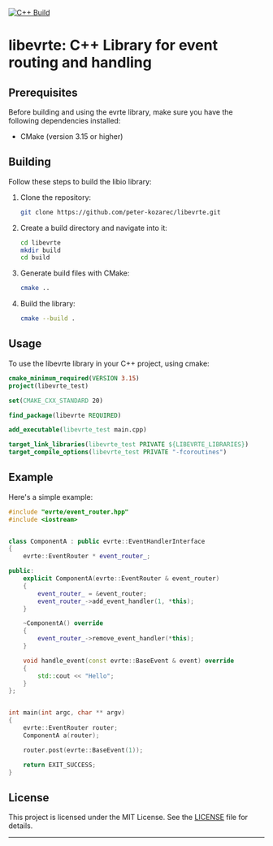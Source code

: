[![C++ Build](https://github.com/peter-kozarec/libevrte/actions/workflows/cmake-single-platform.yml/badge.svg)](https://github.com/peter-kozarec/libevrte/actions/workflows/cmake-single-platform.yml)
# libevrte: C++ Library for event routing and handling

## Prerequisites

Before building and using the evrte library, make sure you have the following dependencies installed:

- CMake (version 3.15 or higher)

## Building

Follow these steps to build the libio library:

1. Clone the repository:

   ```bash
   git clone https://github.com/peter-kozarec/libevrte.git
   ```

2. Create a build directory and navigate into it:

   ```bash
   cd libevrte
   mkdir build
   cd build
   ```

3. Generate build files with CMake:

   ```bash
   cmake ..
   ```

4. Build the library:

   ```bash
   cmake --build .
   ```

## Usage

To use the libevrte library in your C++ project, using cmake:

   ```cmake
cmake_minimum_required(VERSION 3.15)
project(libevrte_test)

set(CMAKE_CXX_STANDARD 20)

find_package(libevrte REQUIRED)

add_executable(libevrte_test main.cpp)

target_link_libraries(libevrte_test PRIVATE ${LIBEVRTE_LIBRARIES})
target_compile_options(libevrte_test PRIVATE "-fcoroutines")
   ```

## Example

Here's a simple example:

```cpp
#include "evrte/event_router.hpp"
#include <iostream>


class ComponentA : public evrte::EventHandlerInterface
{
    evrte::EventRouter * event_router_;

public:
    explicit ComponentA(evrte::EventRouter & event_router)
    {
        event_router_ = &event_router;
        event_router_->add_event_handler(1, *this);
    }

    ~ComponentA() override
    {
        event_router_->remove_event_handler(*this);
    }

    void handle_event(const evrte::BaseEvent & event) override
    {
        std::cout << "Hello";
    }
};


int main(int argc, char ** argv)
{
    evrte::EventRouter router;
    ComponentA a(router);

    router.post(evrte::BaseEvent(1));

    return EXIT_SUCCESS;
}
```

## License

This project is licensed under the MIT License. See the [LICENSE](LICENSE) file for details.

---
